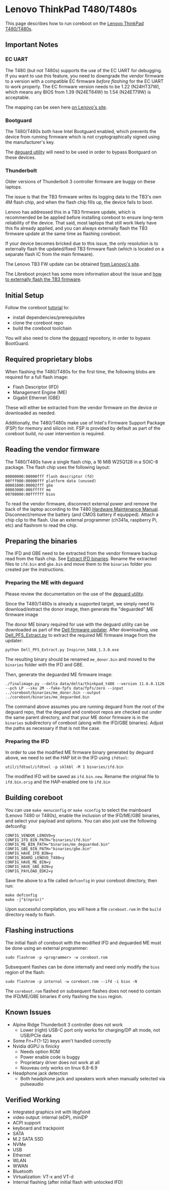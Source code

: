 # Lenovo ThinkPad T480/T480s

This page describes how to run coreboot on the [Lenovo ThinkPad T480/T480s].

## Important Notes

### EC UART
The T480 (but not T480s) supports the use of the EC UART for debugging. If you want to use this
feature, you need to downgrade the vendor firmware to a version with a compatible EC firmware
*before flashing* for the EC UART to work properly. The EC firmware version needs to be 1.22
(N24HT37W), which means any BIOS from 1.39 (N24ET64W) to 1.54 (N24ET79W) is acceptable.

The mapping can be seen here [on Lenovo's site].

### Bootguard
The T480/T480s both have Intel Bootguard enabled, which prevents the device from running
firmware which is not cryptographically signed using the manufacturer's key.

The [deguard utility](../../soc/intel/deguard) will need to be used in order to bypass Bootguard
on these devices.

### Thunderbolt

Older versions of Thunderbolt 3 controller firmware are buggy on these laptops.

The issue is that the TB3 firmware writes its logging data to the TB3's own 4M flash chip, and
when the flash chip fills up, the device fails to boot.

Lenovo has addressed this in a TB3 firmware update, which is recommended be be applied before
installing coreboot to ensure long-term reliability of the device. That said, most laptops that
still work likely have this fix already applied, and you can always externally flash the TB3
firmware update at the same time as flashing coreboot.

If your device becomes bricked due to this issue, the only resolution is to externally flash the
updated/fixed TB3 firmware flash (which is located on a separate flash IC from the main firmware).

The Lenovo TB3 FW update can be obtained [from Lenovo's site].

The Libreboot project has some more information about the issue and [how to externally flash the
TB3 firmware].

## Initial Setup

Follow the coreboot [tutorial](../../tutorial/part1) to:
* install dependencies/prerequisites
* clone the coreboot repo
* build the coreboot toolchain

You will also need to clone the [deguard](https://review.coreboot.org/deguard) repository, in
order to bypass BootGuard.

## Required proprietary blobs

When flashing the T480/T480s for the first time, the following blobs are required for a full
flash image:
 * Flash Descriptor (IFD)
 * Management Engine (ME)
 * Gigabit Ethernet (GBE)

These will either be extracted from the vendor firmware on the device or downloaded as needed.

Additionally, the T480/T480s make use of Intel's Firmware Support Package (FSP) for memory and
silicon init. FSP is provided by default as part of the coreboot build, no user intervention is
required.

## Reading the vendor firmware

The T480/T480s have a single flash chip, a 16 MiB W25Q128 in a SOIC-8 package. The flash chip
uses the following layout:

    00000000:00000fff flash descriptor (fd)
    00fff000:00000fff platform data (unused)
    00001000:00002fff gbe
    00003000:006fffff me
    00700000:00ffffff bios


To read the vendor firmware, disconnect external power and remove the back of the laptop
according to the T480 [Hardware Maintenance Manual].
Disconnect/remove the battery (and CMOS battery if equipped). Attach a chip clip to the flash.
Use an external programmer (ch341a, raspberry Pi, etc) and flashrom to read the chip.

## Preparing the binaries

The IFD and GBE need to be extracted from the vendor firmware backup read from the flash chip.
See [Extract IFD binaries](../../util/ifdtool/binary_extraction).
Rename the extracted files to `ifd.bin` and `gbe.bin` and move them to the `binaries` folder
you created per the instructions.

### Preparing the ME with deguard

Please review the documentation on the use of the [deguard utility](../../soc/intel/deguard).

Since the T480/T480s is already a supported target, we simply need to download/extract the donor
image, then generate the "deguarded" ME firmware image

The donor ME binary required for use with the deguard utility can be downloaded as part of the
[Dell firmware updater]. After downloading, use [Dell_PFS_Extract.py] to extract the required ME
firmware image from the updater:

    python Dell_PFS_Extract.py Inspiron_5468_1.3.0.exe

The resulting binary should be renamed `me_donor.bin` and moved to the `binaries` folder with
the IFD and GBE.

Then, generate the deguarded ME firmware image:

    ./finalimage.py --delta data/delta/thinkpad_t480 --version 11.6.0.1126 --pch LP --sku 2M --fake-fpfs data/fpfs/zero --input ../coreboot/binaries/me_donor.bin --output ../coreboot/binaries/me_deguarded.bin

The command above assumes you are running deguard from the root of the deguard repo, that the
deguard and coreboot repos are checked out under the same parent directory, and that your ME
donor firmware is in the `binaries` subdirectory of coreboot (along with the IFD/GBE binaries).
Adjust the paths as necessary if that is not the case.

### Preparing the IFD

In order to use the modified ME firmware binary generated by deguard above, we need to set the
HAP bit in the IFD using `ifdtool`:

    util/ifdtool/ifdtool -p sklkbl -M 1 binaries/ifd.bin

The modified IFD will be saved as `ifd.bin.new`. Rename the original file to `ifd.bin.orig` and
the HAP-enabled one to `ifd.bin`

## Building coreboot

You can use `make menuconfig` or `make nconfig` to select the mainboard (Lenovo T480 or T480s),
enable the inclusion of the IFD/ME/GBE binaries, and select your payload and options.
You can also just use the following defconfig:

    CONFIG_VENDOR_LENOVO=y
    CONFIG_IFD_BIN_PATH="binaries/ifd.bin"
    CONFIG_ME_BIN_PATH="binaries/me_deguarded.bin"
    CONFIG_GBE_BIN_PATH="binaries/gbe.bin"
    CONFIG_HAVE_IFD_BIN=y
    CONFIG_BOARD_LENOVO_T480=y
    CONFIG_HAVE_ME_BIN=y
    CONFIG_HAVE_GBE_BIN=y
    CONFIG_PAYLOAD_EDK2=y

Save the above to a file called `defconfig` in your coreboot directory, then run:

    make defconfig
    make -j"$(nproc)"

Upon successful compilation, you will have a file `coreboot.rom` in the `build` directory ready
to flash.

## Flashing instructions

The initial flash of coreboot with the modified IFD and deguarded ME must be done using an
external programmer:

    sudo flashrom -p <programmer> -w coreboot.rom

Subsequent flashes can be done internally and need only modify the `bios` region of the flash:

    sudo flashrom -p internal -w coreboot.rom --ifd -i bios -N

The `coreboot.rom` flashed on subsequent flashes does not need to contain the IFD/ME/GBE
binaries if only flashing the `bios` region.

## Known Issues

- Alpine Ridge Thunderbolt 3 controller does not work
  - Lower (right) USB-C port only works for charging/DP alt mode, not USB/PCIe data
- Some Fn+F{1-12} keys aren't handled correctly
- Nvidia dGPU is finicky
  - Needs option ROM
  - Power enable code is buggy
  - Proprietary driver does not work at all
  - Nouveau only works on linux 6.8-6.9
- Headphone jack detection
  - Both headphone jack and speakers work when manually selected via pulseaudio

## Verified Working

- Integrated graphics init with libgfxinit
- video output: internal (eDP), miniDP
- ACPI support
- keyboard and trackpoint
- SATA
- M.2 SATA SSD
- NVMe
- USB
- Ethernet
- WLAN
- WWAN
- Bluetooth
- Virtualization: VT-x and VT-d
- Internal flashing (after initial flash with unlocked IFD)

[Lenovo ThinkPad T480/T480s]: https://pcsupport.lenovo.com/us/en/products/laptops-and-netbooks/thinkpad-t-series-laptops/thinkpad-t480-type-20l5-20l6/
[Hardware Maintenance Manual]: https://download.lenovo.com/pccbbs/mobiles_pdf/t480_hmm_en.pdf
[on Lenovo's site]: https://support.lenovo.com/us/en/downloads/ds502355-bios-update-utility-bootable-cd-for-windows-10-64-bit-linux-thinkpad-t480
[from Lenovo's site]: https://pcsupport.lenovo.com/gb/en/products/laptops-and-netbooks/thinkpad-t-series-laptops/thinkpad-t480s-type-20l7-20l8/solutions/ht508988-critical-intel-thunderbolt-software-and-firmware-updates-thinkpad
[how to externally flash the TB3 firmware]: https://libreboot.org/docs/install/t480.html#thunderbolt-issue-read-this-before-flashing
[Dell firmware updater]: https://web.archive.org/web/20241110222323/https://dl.dell.com/FOLDER04573471M/1/Inspiron_5468_1.3.0.exe
[Dell_PFS_Extract.py]: https://github.com/vuquangtrong/Dell-PFS-BIOS-Assembler/blob/master/Dell_PFS_Extract.py